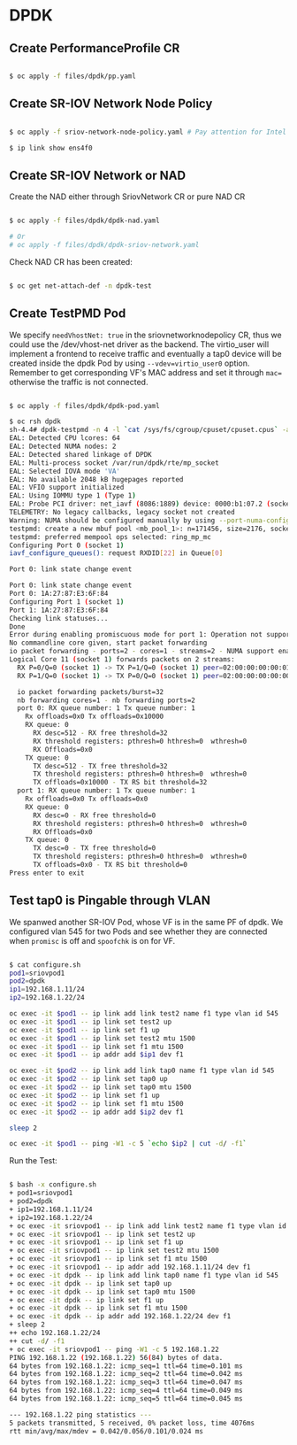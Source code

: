# DPDK

## Create PerformanceProfile CR

~~~bash

$ oc apply -f files/dpdk/pp.yaml

~~~

## Create SR-IOV Network Node Policy

~~~bash

$ oc apply -f sriov-network-node-policy.yaml # Pay attention for Intel NIC, in order to use DPDK, the deviceType needs to be vfio-pci

$ ip link show ens4f0

~~~

## Create SR-IOV Network or NAD

Create the NAD either through SriovNetwork CR or pure NAD CR

~~~bash

$ oc apply -f files/dpdk/dpdk-nad.yaml

# Or
# oc apply -f files/dpdk/dpdk-sriov-network.yaml

~~~

Check NAD CR has been created:

~~~bash

$ oc get net-attach-def -n dpdk-test

~~~

## Create TestPMD Pod

We specify `needVhostNet: true` in the sriovnetworknodepolicy CR, thus we could use the /dev/vhost-net driver as the backend. The virtio_user will implement a frontend to receive traffic and eventually a tap0 device will be created inside the dpdk Pod by using `--vdev=virtio_user0` option. Remember to get corresponding VF's MAC address and set it through `mac=` otherwise the traffic is not connected.

~~~bash

$ oc apply -f files/dpdk/dpdk-pod.yaml

$ oc rsh dpdk
sh-4.4# dpdk-testpmd -n 4 -l `cat /sys/fs/cgroup/cpuset/cpuset.cpus` -a $PCIDEVICE_OPENSHIFT_IO_SRIOV_DPDK_ENS4F0 --socket-mem 1024 --vdev=virtio_user0,path=/dev/vhost-net,mac="1a:27:87:e3:6f:84"
EAL: Detected CPU lcores: 64
EAL: Detected NUMA nodes: 2
EAL: Detected shared linkage of DPDK
EAL: Multi-process socket /var/run/dpdk/rte/mp_socket
EAL: Selected IOVA mode 'VA'
EAL: No available 2048 kB hugepages reported
EAL: VFIO support initialized
EAL: Using IOMMU type 1 (Type 1)
EAL: Probe PCI driver: net_iavf (8086:1889) device: 0000:b1:07.2 (socket 1)
TELEMETRY: No legacy callbacks, legacy socket not created
Warning: NUMA should be configured manually by using --port-numa-config and --ring-numa-config parameters along with --numa.
testpmd: create a new mbuf pool <mb_pool_1>: n=171456, size=2176, socket=1
testpmd: preferred mempool ops selected: ring_mp_mc
Configuring Port 0 (socket 1)
iavf_configure_queues(): request RXDID[22] in Queue[0]

Port 0: link state change event

Port 0: link state change event
Port 0: 1A:27:87:E3:6F:84
Configuring Port 1 (socket 1)
Port 1: 1A:27:87:E3:6F:84
Checking link statuses...
Done
Error during enabling promiscuous mode for port 1: Operation not supported - ignore
No commandline core given, start packet forwarding
io packet forwarding - ports=2 - cores=1 - streams=2 - NUMA support enabled, MP allocation mode: native
Logical Core 11 (socket 1) forwards packets on 2 streams:
  RX P=0/Q=0 (socket 1) -> TX P=1/Q=0 (socket 1) peer=02:00:00:00:00:01
  RX P=1/Q=0 (socket 1) -> TX P=0/Q=0 (socket 1) peer=02:00:00:00:00:00

  io packet forwarding packets/burst=32
  nb forwarding cores=1 - nb forwarding ports=2
  port 0: RX queue number: 1 Tx queue number: 1
    Rx offloads=0x0 Tx offloads=0x10000
    RX queue: 0
      RX desc=512 - RX free threshold=32
      RX threshold registers: pthresh=0 hthresh=0  wthresh=0
      RX Offloads=0x0
    TX queue: 0
      TX desc=512 - TX free threshold=32
      TX threshold registers: pthresh=0 hthresh=0  wthresh=0
      TX offloads=0x10000 - TX RS bit threshold=32
  port 1: RX queue number: 1 Tx queue number: 1
    Rx offloads=0x0 Tx offloads=0x0
    RX queue: 0
      RX desc=0 - RX free threshold=0
      RX threshold registers: pthresh=0 hthresh=0  wthresh=0
      RX Offloads=0x0
    TX queue: 0
      TX desc=0 - TX free threshold=0
      TX threshold registers: pthresh=0 hthresh=0  wthresh=0
      TX offloads=0x0 - TX RS bit threshold=0
Press enter to exit

~~~

## Test tap0 is Pingable through VLAN

We spanwed another SR-IOV Pod, whose VF is in the same PF of dpdk. We configured vlan 545 for two Pods and see whether they are connected when `promisc` is off and `spoofchk` is on for VF.

~~~bash

$ cat configure.sh
pod1=sriovpod1
pod2=dpdk
ip1=192.168.1.11/24
ip2=192.168.1.22/24

oc exec -it $pod1 -- ip link add link test2 name f1 type vlan id 545
oc exec -it $pod1 -- ip link set test2 up
oc exec -it $pod1 -- ip link set f1 up
oc exec -it $pod1 -- ip link set test2 mtu 1500
oc exec -it $pod1 -- ip link set f1 mtu 1500
oc exec -it $pod1 -- ip addr add $ip1 dev f1

oc exec -it $pod2 -- ip link add link tap0 name f1 type vlan id 545
oc exec -it $pod2 -- ip link set tap0 up
oc exec -it $pod2 -- ip link set tap0 mtu 1500
oc exec -it $pod2 -- ip link set f1 up
oc exec -it $pod2 -- ip link set f1 mtu 1500
oc exec -it $pod2 -- ip addr add $ip2 dev f1

sleep 2

oc exec -it $pod1 -- ping -W1 -c 5 `echo $ip2 | cut -d/ -f1`
~~~

Run the Test:

~~~bash

$ bash -x configure.sh
+ pod1=sriovpod1
+ pod2=dpdk
+ ip1=192.168.1.11/24
+ ip2=192.168.1.22/24
+ oc exec -it sriovpod1 -- ip link add link test2 name f1 type vlan id 545
+ oc exec -it sriovpod1 -- ip link set test2 up
+ oc exec -it sriovpod1 -- ip link set f1 up
+ oc exec -it sriovpod1 -- ip link set test2 mtu 1500
+ oc exec -it sriovpod1 -- ip link set f1 mtu 1500
+ oc exec -it sriovpod1 -- ip addr add 192.168.1.11/24 dev f1
+ oc exec -it dpdk -- ip link add link tap0 name f1 type vlan id 545
+ oc exec -it dpdk -- ip link set tap0 up
+ oc exec -it dpdk -- ip link set tap0 mtu 1500
+ oc exec -it dpdk -- ip link set f1 up
+ oc exec -it dpdk -- ip link set f1 mtu 1500
+ oc exec -it dpdk -- ip addr add 192.168.1.22/24 dev f1
+ sleep 2
++ echo 192.168.1.22/24
++ cut -d/ -f1
+ oc exec -it sriovpod1 -- ping -W1 -c 5 192.168.1.22
PING 192.168.1.22 (192.168.1.22) 56(84) bytes of data.
64 bytes from 192.168.1.22: icmp_seq=1 ttl=64 time=0.101 ms
64 bytes from 192.168.1.22: icmp_seq=2 ttl=64 time=0.042 ms
64 bytes from 192.168.1.22: icmp_seq=3 ttl=64 time=0.047 ms
64 bytes from 192.168.1.22: icmp_seq=4 ttl=64 time=0.049 ms
64 bytes from 192.168.1.22: icmp_seq=5 ttl=64 time=0.045 ms

--- 192.168.1.22 ping statistics ---
5 packets transmitted, 5 received, 0% packet loss, time 4076ms
rtt min/avg/max/mdev = 0.042/0.056/0.101/0.024 ms

~~~
